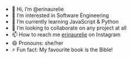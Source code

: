- 👋 Hi, I’m @erinaurelie
- 👀 I’m interested in Software Engineering
- 🌱 I’m currently learning JavaScript & Python
- 💞️ I’m looking to collaborate on any project at all
- 📫 How to reach me <a href="https://www.instagram.com/erinaurelie/">erinaurelie</a> on Instagram
- 😄 Pronouns: she/her
- ⚡ Fun fact: My favourite book is the Bible!

<!---
erinaurelie/erinaurelie is a ✨ special ✨ repository because its `README.md` (this file) appears on your GitHub profile.
You can click the Preview link to take a look at your changes.
--->
